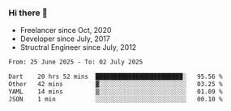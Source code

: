 ### Hi there 👋

- Freelancer since Oct, 2020
- Developer since July, 2017
- Structral Engineer since July, 2012

<!--START_SECTION:waka-->

```txt
From: 25 June 2025 - To: 02 July 2025

Dart    20 hrs 52 mins  ████████████████████████░   95.56 %
Other   42 mins         ▓░░░░░░░░░░░░░░░░░░░░░░░░   03.25 %
YAML    14 mins         ▒░░░░░░░░░░░░░░░░░░░░░░░░   01.09 %
JSON    1 min           ░░░░░░░░░░░░░░░░░░░░░░░░░   00.10 %
```

<!--END_SECTION:waka-->
